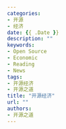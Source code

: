 ```yaml
---
categories:
- 开源
- 经济 
date: {{ .Date }}
description: ""
keywords:
- Open Source
- Economic
- Reading
- News
tags:
- 开源经济
- 开源之道
title: "开源经济"
url: ""
authors:
- 开源之道
---
```


